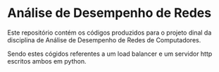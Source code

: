 # Análise de Desempenho de Redes
Este repositório contém os códigos produzidos para o projeto dinal da disciplina de Análise de Desempenho de Redes de Computadores.

Sendo estes cógidos referentes a um load balancer e um servidor http escritos ambos em python.
